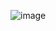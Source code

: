 ![image](https://github.com/pastaChaeng/lesserafim-mobile-app/assets/123816211/a592147f-4ef9-44f0-b74c-05c3d4e72dc0)
